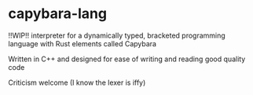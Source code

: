 # capybara-lang

!!WIP!! interpreter for a dynamically typed, bracketed programming language with Rust elements called Capybara

Written in C++ and designed for ease of writing and reading good quality code

Criticism welcome (I know the lexer is iffy)


